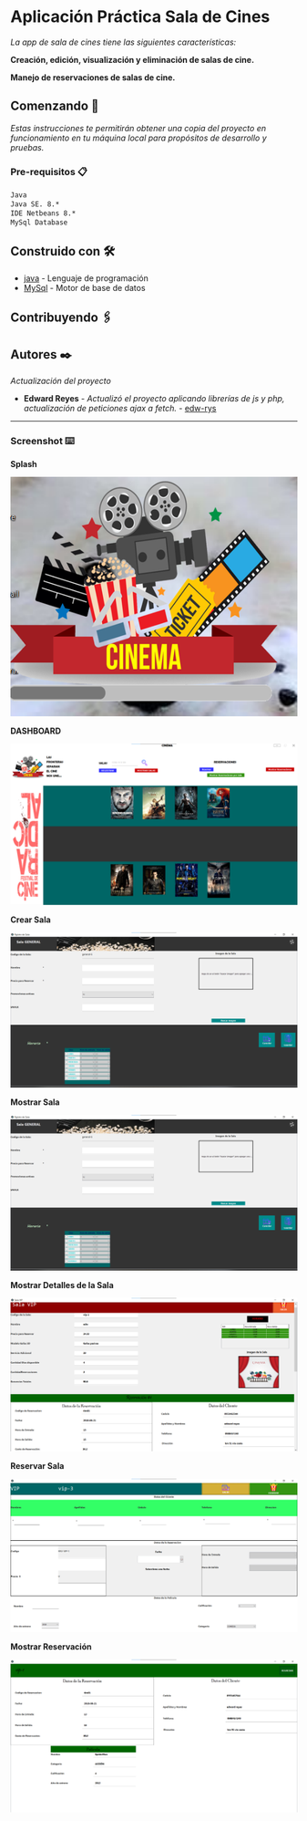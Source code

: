 # Aplicación Práctica Sala de Cines

_La app de sala de cines tiene las siguientes características:_

**Creación, edición, visualización y eliminación de salas de cine.**

**Manejo de reservaciones de salas de cine.**

## Comenzando 🚀

_Estas instrucciones te permitirán obtener una copia del proyecto en funcionamiento en tu máquina local para propósitos de desarrollo y pruebas._


### Pre-requisitos 📋

```
Java
Java SE. 8.*
IDE Netbeans 8.*
MySql Database
```


## Construido con 🛠️

* [java](https://www.oracle.com/java/technologies/java-archive-downloads-javase11-downloads.html) - Lenguaje de programación
* [MySql](https://www.mysql.com/) - Motor de base de datos


## Contribuyendo 🖇️

## Autores ✒️
_Actualización del proyecto_

* **Edward Reyes** - *Actualizó el proyecto aplicando librerías de js y php, actualización de peticiones ajax a fetch.* - [edw-rys](https://github.com/edw-rys)


---

### Screenshot ⌨️
__Splash__

![alt text](https://raw.githubusercontent.com/edw-rys/salaCine/master/img/splash.png)


__DASHBOARD__

![alt text](https://raw.githubusercontent.com/edw-rys/salaCine/master/img/dashboard.png)

__Crear Sala__

![alt text](https://raw.githubusercontent.com/edw-rys/salaCine/master/img/crearsala.png)

__Mostrar Sala__

![alt text](https://raw.githubusercontent.com/edw-rys/salaCine/master/img/crearsala.png)

__Mostrar Detalles de la Sala__

![alt text](https://raw.githubusercontent.com/edw-rys/salaCine/master/img/mostrar_una_sala.png)

__Reservar Sala__

![alt text](https://raw.githubusercontent.com/edw-rys/salaCine/master/img/reservar_sala.png)

__Mostrar Reservación__

![alt text](https://raw.githubusercontent.com/edw-rys/salaCine/master/img/mostrar_reservacion.png)
